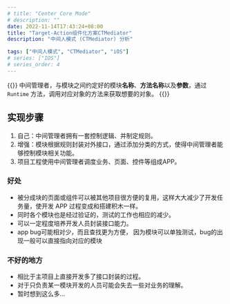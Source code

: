 ```yaml
---
# title: "Center Core Mode"
# description: ""
date: 2022-11-14T17:43:24+08:00
title: "Target-Action组件化方案CTMediator"
description: "中间人模式 (CTMediator) 分析"

tags: ["中间人模式", "CTMediator", "iOS"]
# series: ["IOS"]
# series_order: 4
---
```

{{<alert>}}
中间管理者，与模块之间约定好的模块**名称**、**方法名称**以及**参数**，通过 `Runtime` 方法，调用对应对象的方法来获取想要的对象。
{{</alert>}}


## 实现步骤
1. 自己：中间管理者拥有一套控制逻辑、并制定规则。
2. 增强：模块根据规则封装对外接口，通过添加分类的方式，使得中间管理者能够控制模块相关功能。
3. 项目工程使用中间管理者调度业务、页面、控件等组成APP。

### 好处
- 被分成块的页面或组件可以被其他项目很方便的复用，这样大大减少了开发任务量，使开发 APP  过程变成和搭建积木一样。
- 同时各个模块也是经过验证的，测试的工作也相应的减少。
- 可以一定程度培养开发人员封装接口能力。
- app bug可能相对少，而且查找更为方便， 因为模块可以单独测试，bug的出现一般可以直接指向对应的模块

### 不好的地方

- 相比于主项目上直接开发多了接口封装的过程。
- 对于只负责某一模块开发的人员可能会失去一些对业务的理解。
- 暂时想到这么多...

